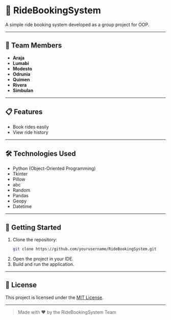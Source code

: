 # 🚗 RideBookingSystem

A simple ride booking system developed as a group project for OOP.

---

## 👥 Team Members

- **Araja**
- **Lumabi**
- **Modesto**
- **Odrunia**
- **Quimen**
- **Rivera**
- **Simbulan**

---

## 📋 Features

- Book rides easily
- View ride history

---

## 🛠️ Technologies Used

- Python (Object-Oriented Programming)
- Tkinter
- Pillow
- abc
- Random
- Pandas
- Geopy
- Datetime

---

## 🚀 Getting Started

1. Clone the repository:
    ```bash
    git clone https://github.com/yourusername/RideBookingSystem.git
    ```
2. Open the project in your IDE.
3. Build and run the application.

---

## 📄 License

This project is licensed under the [MIT License](LICENSE).

---

> Made with ❤️ by the RideBookingSystem Team